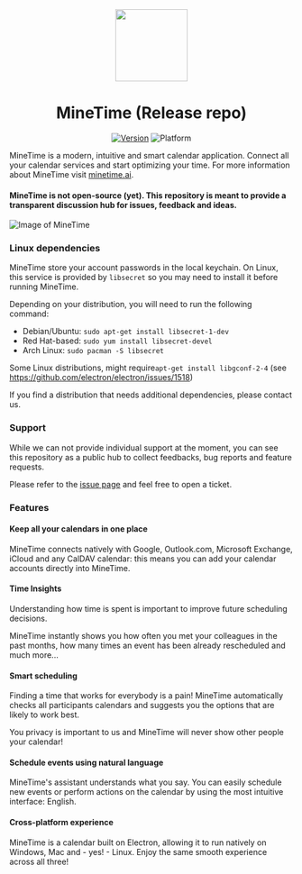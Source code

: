 <div align="center">
  <img src="https://minetime.ai/assets/icon/favicon.png" width="128px">
  <h1>MineTime (Release repo)</h1>
  <p>
    <a href="https://github.com/marcoancona/MineTime/releases"><img src="https://img.shields.io/github/release/marcoancona/MineTime.svg?style=flat" alt="Version"></a>
    <img src="https://img.shields.io/badge/platform-macOS%20%7C%20Linux%20%7C%20Windows-lightgrey.svg?style=flat" alt="Platform">
  </p>
</div>

MineTime is a modern, intuitive and smart calendar application.
Connect all your calendar services and start optimizing your time. For more information about MineTime visit [minetime.ai](https://minetime.ai).

#### MineTime is not open-source (yet). This repository is meant to provide a transparent discussion hub for issues, feedback and ideas.

![Image of MineTime](https://minetime.ai/assets/img/main@2x.png)

### Linux dependencies
MineTime store your account passwords in the local keychain. On Linux, this service is provided by `libsecret` so you may need to install it before running MineTime.

Depending on your distribution, you will need to run the following command:

- Debian/Ubuntu: `sudo apt-get install libsecret-1-dev`
- Red Hat-based: `sudo yum install libsecret-devel`
- Arch Linux: `sudo pacman -S libsecret`

Some Linux distributions, might require`apt-get install libgconf-2-4` (see https://github.com/electron/electron/issues/1518)

If you find a distribution that needs additional dependencies, please contact us.

### Support
While we can not provide individual support at the moment, you can see this repository as a public hub to collect feedbacks, bug reports and feature requests. 

Please refer to the [issue page](https://github.com/marcoancona/MineTime/issues) and feel free to open a ticket.

### Features

#### Keep all your calendars in one place

MineTime connects natively with Google, Outlook.com, Microsoft Exchange, iCloud and any CalDAV calendar: this means you can add your calendar accounts directly into MineTime.

#### Time Insights

Understanding how time is spent is important to improve future scheduling decisions.

MineTime instantly shows you how often you met your colleagues in the past months, how many times an event has been already rescheduled and much more...

#### Smart scheduling

Finding a time that works for everybody is a pain! MineTime automatically checks all participants calendars and suggests you the options that are likely to work best.

You privacy is important to us and MineTime will never show other people your calendar!


#### Schedule events using natural language

MineTime's assistant understands what you say. You can easily schedule new events or perform actions on the calendar by using the most intuitive interface: English.

#### Cross-platform experience

MineTime is a calendar built on Electron, allowing it to run natively on Windows, Mac and - yes! - Linux. Enjoy the same smooth experience across all three!
